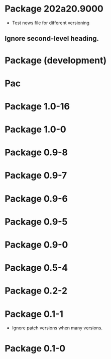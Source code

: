 # Package 202a20.9000

* Test news file for different versioning

## Ignore second-level heading.

# Package (development)

# Pac

# Package 1.0-16

# Package 1.0-0

# Package 0.9-8

# Package 0.9-7

# Package 0.9-6

# Package 0.9-5


# Package 0.9-0

# Package 0.5-4

# Package 0.2-2

# Package 0.1-1

* Ignore patch versions when many versions.

# Package 0.1-0
